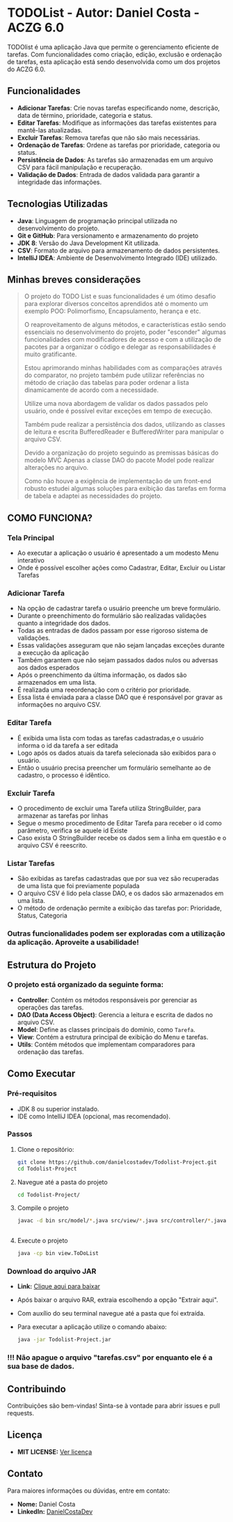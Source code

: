 # TODOList - Autor: Daniel Costa - ACZG 6.0

TODOlist é uma aplicação Java que permite o gerenciamento eficiente de tarefas. Com funcionalidades como criação, edição, exclusão e ordenação de tarefas, esta aplicação está sendo desenvolvida como um dos projetos do ACZG 6.0.

## Funcionalidades

- **Adicionar Tarefas**: Crie novas tarefas especificando nome, descrição, data de término, prioridade, categoria e status.
- **Editar Tarefas**: Modifique as informações das tarefas existentes para mantê-las atualizadas.
- **Excluir Tarefas**: Remova tarefas que não são mais necessárias.
- **Ordenação de Tarefas**: Ordene as tarefas por prioridade, categoria ou status.
- **Persistência de Dados**: As tarefas são armazenadas em um arquivo CSV para fácil manipulação e recuperação.
- **Validação de Dados**: Entrada de dados validada para garantir a integridade das informações.

## Tecnologias Utilizadas

- **Java**: Linguagem de programação principal utilizada no desenvolvimento do projeto.
- **Git e GitHub**: Para versionamento e armazenamento do projeto
- **JDK 8**: Versão do Java Development Kit utilizada.
- **CSV**: Formato de arquivo para armazenamento de dados persistentes.
- **IntelliJ IDEA**: Ambiente de Desenvolvimento Integrado (IDE) utilizado.

## Minhas breves considerações

> O projeto do TODO List e suas funcionalidades é um ótimo desafio para explorar diversos conceitos aprendidos até o momento um exemplo POO: Polimorfismo, Encapsulamento, herança e etc.
>
> O reaproveitamento de alguns métodos, e características estão sendo essenciais no desenvolvimento do projeto, poder "esconder" algumas funcionalidades com modificadores de acesso e com a utilização de pacotes par a organizar o código e delegar as responsabilidades é muito gratificante.
>
> Estou aprimorando minhas habilidades com as comparações através do comparator, no projeto também pude utilizar referências no método de criação das tabelas para poder ordenar a lista dinamicamente de acordo com a necessidade.
>
> Utilize uma nova abordagem de validar os dados passados pelo usuário, onde é possível evitar exceções em tempo de execução.
>
> Também pude realizar a persistência dos dados, utilizando as classes de leitura e escrita BufferedReader e BufferedWriter para manipular o arquivo CSV.
>
> Devido a organização do projeto seguindo as premissas básicas do modelo MVC Apenas a classe DAO do pacote Model pode realizar alterações no arquivo.
>
> Como não houve a exigência de implementação de um front-end robusto estudei algumas soluções para exibição das tarefas em forma de tabela e adaptei as necessidades do projeto.
>

## COMO FUNCIONA?
### Tela Principal
- Ao executar a aplicação o usuário é apresentado a um modesto Menu interativo
- Onde é possível escolher ações como Cadastrar, Editar, Excluir ou Listar Tarefas
### Adicionar Tarefa
- Na opção de cadastrar tarefa o usuário preenche um breve formulário.
- Durante o preenchimento do formulário são realizadas validações quanto a integridade dos dados.
- Todas as entradas de dados passam por esse rigoroso sistema de validações.
- Essas validações asseguram que não sejam lançadas exceções durante a execução da aplicação
- Também garantem que não sejam passados dados nulos ou adversas aos dados esperados
- Após o preenchimento da última informação, os dados são armazenados em uma lista.
- É realizada uma reeordenação com o critério por prioridade.
- Essa lista é enviada para a classe DAO que é responsável por gravar as informações no arquivo CSV.
### Editar Tarefa
- É exibida uma lista com todas as tarefas cadastradas,e  o usuário informa o id da tarefa a ser editada
- Logo após os dados atuais da tarefa selecionada são exibidos para o usuário.
- Então o usuário precisa preencher um formulário semelhante ao de cadastro, o processo é idêntico.
### Excluir Tarefa
- O procedimento de excluir uma Tarefa utiliza StringBuilder, para armazenar as tarefas por linhas
- Segue o mesmo procedimento de Editar Tarefa para receber o id como parâmetro, verifica se aquele id Existe
- Caso exista O StringBuilder recebe os dados sem a linha em questão e o arquivo CSV é reescrito.
### Listar Tarefas
- São exibidas as tarefas cadastradas que por sua vez são recuperadas de uma lista que foi previamente populada
- O arquivo CSV é lido pela classe DAO, e os dados são armazenados em uma lista.
- O método de ordenação permite a exibição das tarefas por: Prioridade, Status, Categoria

### Outras funcionalidades podem ser exploradas com a utilização da aplicação. Aproveite a usabilidade!

## Estrutura do Projeto

### O projeto está organizado da seguinte forma:

- **Controller**: Contém os métodos responsáveis por gerenciar as operações das tarefas.
- **DAO (Data Access Object)**: Gerencia a leitura e escrita de dados no arquivo CSV.
- **Model**: Define as classes principais do domínio, como `Tarefa`.
- **View**: Contém a estrutura principal de exibição do Menu e tarefas.
- **Utils**: Contém métodos que implementam comparadores para ordenação das tarefas.

## Como Executar

### Pré-requisitos

- JDK 8 ou superior instalado.
- IDE como IntelliJ IDEA (opcional, mas recomendado).

### Passos

1. Clone o repositório:

   ```bash
   git clone https://github.com/danielcostadev/Todolist-Project.git
   cd Todolist-Project

2. Navegue até a pasta do projeto

   ```bash
   cd Todolist-Project/

3. Compile o projeto

   ```bash
   javac -d bin src/model/*.java src/view/*.java src/controller/*.java src/utilitarios/*.java
 
4. Execute o projeto

   ```bash
   java -cp bin view.ToDoList

### Download do arquivo JAR

- **Link:** [Clique aqui para baixar](https://github.com/danielcostadev/Todolist-Project/raw/master/Todolist-Project.rar) 
- Após baixar o arquivo RAR, extraia escolhendo a opção "Extrair aqui".
- Com auxílio do seu terminal navegue até a pasta que foi extraída.
- Para executar a aplicação utilize o comando abaixo:

   ```bash
  java -jar Todolist-Project.jar
### !!! Não apague o arquivo "tarefas.csv" por enquanto ele é a sua base de dados.

## Contribuindo

Contribuições são bem-vindas! Sinta-se à vontade para abrir issues e pull requests.

## Licença

- **MIT LICENSE:** [Ver licença](https://github.com/danielcostadev/Todolist-Project/blob/master/LICENSE)


## Contato

Para maiores informações ou dúvidas, entre em contato:

- **Nome:** Daniel Costa
- **LinkedIn:** [DanielCostaDev](https://www.linkedin.com/in/danielcostadev)